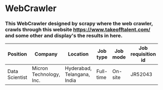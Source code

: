# WebCrawler

### This WebCrawler designed by scrapy where the web crawler, crawls through this website https://www.takeofftalent.com/ and some other and display's the results in here.

| Position        | Company                | Location                 | Job type  | Job mode | Job requisition id | Years of experience | Job link |
|-----------------|------------------------|---------------------------|-----------|----------|--------------------|---------------------|----------|
| Data Scientist  | Micron Technology, Inc. | Hyderabad, Telangana, India | Full-time | On-site  | JR52043            | 0 years             | [Job link](https://example.com) |
